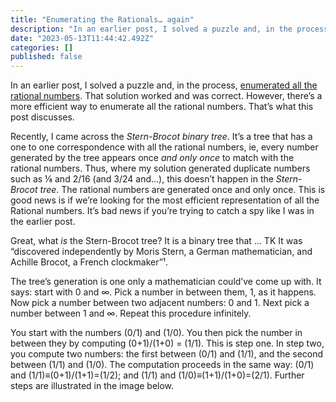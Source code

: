 ```yaml
---
title: "Enumerating the Rationals… again"
description: "In an earlier post, I solved a puzzle and, in the process, enumerated all the rational numbers. That solution worked and was correct…"
date: "2023-05-13T11:44:42.492Z"
categories: []
published: false
---
```


In an earlier post, I solved a puzzle and, in the process, [enumerated all the rational numbers](https://medium.com/galileo-onwards/catch-a-spy-to-enumerate-all-rational-numbers-c3ceb35e87cb). That solution worked and was correct. However, there’s a more efficient way to enumerate all the rational numbers. That’s what this post discusses.

Recently, I came across the _Stern-Brocot binary tree_. It’s a tree that has a one to one correspondence with all the rational numbers, ie, every number generated by the tree appears once _and only once_ to match with the rational numbers. Thus, where my solution generated duplicate numbers such as ⅛ and 2/16 (and 3/24 and…), this doesn’t happen in the _Stern-Brocot tree_. The rational numbers are generated once and only once. This is good news is if we’re looking for the most efficient representation of all the Rational numbers. It’s bad news if you’re trying to catch a spy like I was in the earlier post.

Great, what _is_ the Stern-Brocot tree? It is a binary tree that … TK It was “discovered independently by Moris Stern, a German mathematician, and Achille Brocot, a French clockmaker”¹.

The tree’s generation is one only a mathematician could’ve come up with. It says: start with 0 and ∞. Pick a number in between them, 1, as it happens. Now pick a number between two adjacent numbers: 0 and 1. Next pick a number between 1 and ∞. Repeat this procedure infinitely.

You start with the numbers (0/1) and (1/0). You then pick the number in between they by computing (0+1)/(1+0) = (1/1). This is step one. In step two, you compute two numbers: the first between (0/1) and (1/1), and the second between (1/1) and (1/0). The computation proceeds in the same way: (0/1) and (1/1)≡(0+1)/(1+1)=(1/2); and (1/1) and (1/0)≡(1+1)/(1+0)=(2/1). Further steps are illustrated in the image below.
